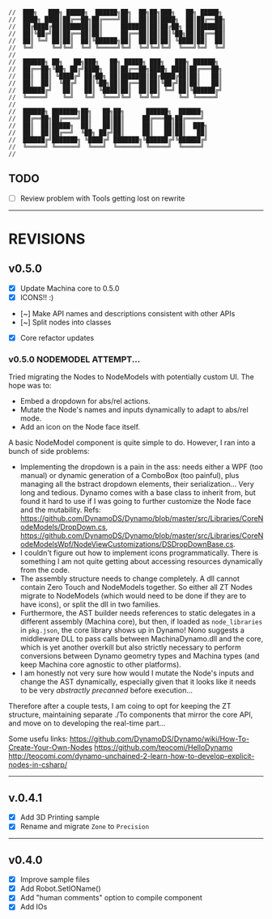 ```text
//  ███╗   ███╗ █████╗  ██████╗██╗  ██╗██╗███╗   ██╗ █████╗ 
//  ████╗ ████║██╔══██╗██╔════╝██║  ██║██║████╗  ██║██╔══██╗
//  ██╔████╔██║███████║██║     ███████║██║██╔██╗ ██║███████║
//  ██║╚██╔╝██║██╔══██║██║     ██╔══██║██║██║╚██╗██║██╔══██║
//  ██║ ╚═╝ ██║██║  ██║╚██████╗██║  ██║██║██║ ╚████║██║  ██║
//  ╚═╝     ╚═╝╚═╝  ╚═╝ ╚═════╝╚═╝  ╚═╝╚═╝╚═╝  ╚═══╝╚═╝  ╚═╝
//                                                          
//  ██████╗ ██╗   ██╗███╗   ██╗ █████╗ ███╗   ███╗ ██████╗ 
//  ██╔══██╗╚██╗ ██╔╝████╗  ██║██╔══██╗████╗ ████║██╔═══██╗
//  ██║  ██║ ╚████╔╝ ██╔██╗ ██║███████║██╔████╔██║██║   ██║
//  ██║  ██║  ╚██╔╝  ██║╚██╗██║██╔══██║██║╚██╔╝██║██║   ██║
//  ██████╔╝   ██║   ██║ ╚████║██║  ██║██║ ╚═╝ ██║╚██████╔╝
//  ╚═════╝    ╚═╝   ╚═╝  ╚═══╝╚═╝  ╚═╝╚═╝     ╚═╝ ╚═════╝ 
//                                                         
//  ██████╗ ███████╗██╗   ██╗██╗      ██████╗  ██████╗      
//  ██╔══██╗██╔════╝██║   ██║██║     ██╔═══██╗██╔════╝      
//  ██║  ██║█████╗  ██║   ██║██║     ██║   ██║██║  ███╗     
//  ██║  ██║██╔══╝  ╚██╗ ██╔╝██║     ██║   ██║██║   ██║     
//  ██████╔╝███████╗ ╚████╔╝ ███████╗╚██████╔╝╚██████╔╝     
//  ╚═════╝ ╚══════╝  ╚═══╝  ╚══════╝ ╚═════╝  ╚═════╝      
//                                                          
```

## TODO
- [ ] Review problem with Tools getting lost on rewrite

---
# REVISIONS
## v0.5.0
- [x] Update Machina core to 0.5.0
- [x] ICONS!! :)
- [~] Make API names and descriptions consistent with other APIs
- [~] Split nodes into classes
- [x] Core refactor updates


### v0.5.0 NODEMODEL ATTEMPT...
Tried migrating the Nodes to NodeModels with potentially custom UI. The hope was to:
- Embed a dropdown for abs/rel actions.
- Mutate the Node's names and inputs dynamically to adapt to abs/rel mode.
- Add an icon on the Node face itself.

A basic NodeModel component is quite simple to do. However, I ran into a bunch of side problems:
- Implementing the dropdown is a pain in the ass: needs either a WPF (too manual) or dynamic generation of a ComboBox (too painful), plus managing all the bstract dropdown elements, their serialization... Very long and tedious. Dynamo comes with a base class to inherit from, but found it hard to use if I was going to further customize the Node face and the mutability. Refs: https://github.com/DynamoDS/Dynamo/blob/master/src/Libraries/CoreNodeModels/DropDown.cs, https://github.com/DynamoDS/Dynamo/blob/master/src/Libraries/CoreNodeModelsWpf/NodeViewCustomizations/DSDropDownBase.cs.
- I couldn't figure out how to implement icons programmatically. There is something I am not quite getting about accessing resources dynamically from the code.
- The assembly structure needs to change completely. A dll cannot contain Zero Touch and NodeModels together. So either all ZT Nodes migrate to NodeModels (which would need to be done if they are to have icons), or split the dll in two families. 
- Furthermore, the AST builder needs references to static delegates in a different assembly (Machina core), but then, if loaded as `node_libraries` in `pkg.json`, the core library shows up in Dynamo! Nono suggests a middleware DLL to pass calls between MachinaDynamo.dll and the core, which is yet another overkill but also strictly necessary to perform conversions between Dynamo geometry types and Machina types (and keep Machina core agnostic to other platforms).
- I am honestly not very sure how would I mutate the Node's inputs and change the AST dynamically, especially given that it looks like it needs to be very _abstractly precanned_ before execution...

Therefore after a couple tests, I am coing to opt for keeping the ZT structure, maintaining separate ./To components that mirror the core API, and move on to developing the real-time part... 

Some usefu links:
https://github.com/DynamoDS/Dynamo/wiki/How-To-Create-Your-Own-Nodes
https://github.com/teocomi/HelloDynamo
http://teocomi.com/dynamo-unchained-2-learn-how-to-develop-explicit-nodes-in-csharp/



---
## v.0.4.1
- [x] Add 3D Printing sample
- [x] Rename and migrate `Zone` to `Precision`

---
## v0.4.0
- [x] Improve sample files
- [x] Add Robot.SetIOName()
- [x] Add "human comments" option to compile component
- [x] Add IOs

